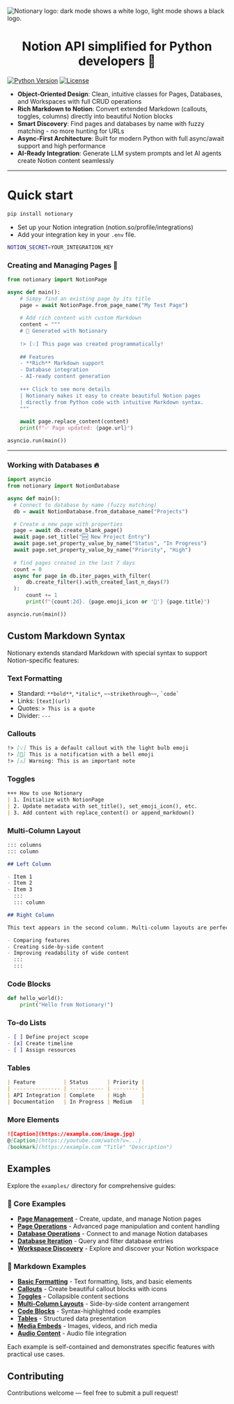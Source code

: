 <picture>
  <source media="(prefers-color-scheme: dark)" srcset="./static/notionary-dark.png">
  <source media="(prefers-color-scheme: light)" srcset="./static/notionary-light.png">
  <img alt="Notionary logo: dark mode shows a white logo, light mode shows a black logo." src="./static/browser-use.png"  width="full">
</picture>

<h1 align="center">Notion API simplified for Python developers 🐍</h1>

[![Python Version](https://img.shields.io/badge/python-3.8%2B-blue.svg)](https://www.python.org/downloads/)
[![License](https://img.shields.io/badge/license-MIT-green.svg)](LICENSE)

- **Object-Oriented Design**: Clean, intuitive classes for Pages, Databases, and Workspaces with full CRUD operations
- **Rich Markdown to Notion**: Convert extended Markdown (callouts, toggles, columns) directly into beautiful Notion blocks
- **Smart Discovery**: Find pages and databases by name with fuzzy matching - no more hunting for URLs
- **Async-First Architecture**: Built for modern Python with full async/await support and high performance
- **AI-Ready Integration**: Generate LLM system prompts and let AI agents create Notion content seamlessly

---

# Quick start
```bash
pip install notionary
```

- Set up your Notion integration (notion.so/profile/integrations)
- Add your integration key in your `.env` file.

```bash
NOTION_SECRET=YOUR_INTEGRATION_KEY
```

### Creating and Managing Pages 🚀
```python
from notionary import NotionPage

async def main():
    # Simpy find an existing page by its title
    page = await NotionPage.from_page_name("My Test Page")
    
    # Add rich content with custom Markdown
    content = """
    # 🚀 Generated with Notionary
    
    !> [💡] This page was created programmatically!
    
    ## Features
    - **Rich** Markdown support
    - Database integration
    - AI-ready content generation
    
    +++ Click to see more details
    | Notionary makes it easy to create beautiful Notion pages
    | directly from Python code with intuitive Markdown syntax.
    """
    
    await page.replace_content(content)
    print(f"✅ Page updated: {page.url}")

asyncio.run(main())
```

---

### Working with Databases 🔥

```python
import asyncio
from notionary import NotionDatabase

async def main():
  # Connect to database by name (fuzzy matching)
  db = await NotionDatabase.from_database_name("Projects")

  # Create a new page with properties
  page = await db.create_blank_page()
  await page.set_title("🆕 New Project Entry")
  await page.set_property_value_by_name("Status", "In Progress")
  await page.set_property_value_by_name("Priority", "High")
  
  # find pages created in the last 7 days
  count = 0
  async for page in db.iter_pages_with_filter(
      db.create_filter().with_created_last_n_days(7)
  ):
      count += 1
      print(f"{count:2d}. {page.emoji_icon or '📄'} {page.title}")

asyncio.run(main())
```

## Custom Markdown Syntax

Notionary extends standard Markdown with special syntax to support Notion-specific features:

### Text Formatting

- Standard: `**bold**`, `*italic*`, `~~strikethrough~~`, `` `code` ``
- Links: `[text](url)`
- Quotes: `> This is a quote`
- Divider: `---`

### Callouts

```markdown
!> [💡] This is a default callout with the light bulb emoji  
!> [🔔] This is a notification with a bell emoji  
!> [⚠️] Warning: This is an important note
```

### Toggles

```markdown
+++ How to use Notionary
| 1. Initialize with NotionPage  
| 2. Update metadata with set_title(), set_emoji_icon(), etc.  
| 3. Add content with replace_content() or append_markdown()
```

### Multi-Column Layout

```markdown
::: columns
::: column

## Left Column

- Item 1
- Item 2
- Item 3
  :::
  ::: column

## Right Column

This text appears in the second column. Multi-column layouts are perfect for:

- Comparing features
- Creating side-by-side content
- Improving readability of wide content
  :::
  :::
```

### Code Blocks

```python
def hello_world():
    print("Hello from Notionary!")
```

### To-do Lists

```markdown
- [ ] Define project scope
- [x] Create timeline
- [ ] Assign resources
```

### Tables

```markdown
| Feature         | Status      | Priority |
| --------------- | ----------- | -------- |
| API Integration | Complete    | High     |
| Documentation   | In Progress | Medium   |
```

### More Elements

```markdown
![Caption](https://example.com/image.jpg)  
@[Caption](https://youtube.com/watch?v=...)  
[bookmark](https://example.com "Title" "Description")
```

## Examples

Explore the `examples/` directory for comprehensive guides:

### 🚀 Core Examples
- [**Page Management**](examples/page_example.py) - Create, update, and manage Notion pages
- [**Page Operations**](examples/page.py) - Advanced page manipulation and content handling
- [**Database Operations**](examples/database.py) - Connect to and manage Notion databases
- [**Database Iteration**](examples/database_iteration.py) - Query and filter database entries
- [**Workspace Discovery**](examples/workspace_discovery.py) - Explore and discover your Notion workspace

### 📝 Markdown Examples
- [**Basic Formatting**](examples/markdown/basic.py) - Text formatting, lists, and basic elements
- [**Callouts**](examples/markdown/callout.py) - Create beautiful callout blocks with icons
- [**Toggles**](examples/markdown/toggle.py) - Collapsible content sections
- [**Multi-Column Layouts**](examples/markdown/columns.py) - Side-by-side content arrangement
- [**Code Blocks**](examples/markdown/code.py) - Syntax-highlighted code examples
- [**Tables**](examples/markdown/table.py) - Structured data presentation
- [**Media Embeds**](examples/markdown/embed.py) - Images, videos, and rich media
- [**Audio Content**](examples/markdown/audio.py) - Audio file integration

Each example is self-contained and demonstrates specific features with practical use cases.

## Contributing

Contributions welcome — feel free to submit a pull request!
